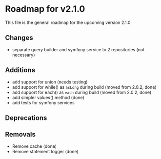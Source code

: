 # Roadmap for v2.1.0

This file is the general roadmap for the upcoming version 2.1.0

## Changes
* separate query builder and symfony service to 2 repositories (not necessary)

## Additions
* add support for union (needs testing)
* add support for while() as `asLong` during build (moved from 2.0.2, done)
* add support for each() as `each` during build (moved from 2.0.2, done)
* add simpler values() method (done)
* add tests for symfony services

## Deprecations

## Removals
* Remove cache (done)
* Remove statement logger (done)
